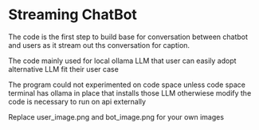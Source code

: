 # Streaming ChatBot

The code is the first step to build base for conversation between chatbot and users as it stream out ths conversation for caption.

The code mainly used for local ollama LLM that user can easily adopt alternative LLM fit their user case

The program could not experimented on code space unless code space terminal has ollama in place that installs those LLM otherwiese modify the code is necessary to run on api externally

Replace user_image.png and bot_image.png for your own images
